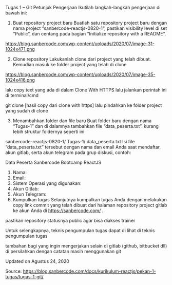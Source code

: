 Tugas 1 – Git
Petunjuk Pengerjaan
Ikutilah langkah-langkah pengerjaan di bawah ini:‌

1. Buat repository project baru
Buatlah satu repository project baru dengan nama project “sanbercode-reactjs-0820-1“, pastikan visibility level di set “Public“, dan centang pada bagian “Initialize repository with a README“.

https://blog.sanbercode.com/wp-content/uploads/2020/07/image-31-1024x471.png

2. Clone repository
Lakukanlah clone dari project yang telah dibuat. Kemudian masuk ke folder project yang telah di clone

https://blog.sanbercode.com/wp-content/uploads/2020/07/image-35-1024x416.png

lalu copy text yang ada di dalam Clone With HTTPS lalu jalankan perintah ini di terminal/cmd

git clone [hasil copy dari clone with https]
lalu pindahkan ke folder project yang sudah di clone

3. Menambahkan folder dan file baru
Buat folder baru dengan nama “Tugas-1” dan di dalamnya tambahkan file “data_peserta.txt”. kurang lebih struktur foldernya seperti ini

sanbercode-reactjs-0820-1/
  Tugas-1/
    data_peserta.txt
Isi file “data_peserta.txt” tersebut dengan nama dan email Anda saat mendaftar, akun gitlab, serta akun telegram pada grup diskusi, contoh:

Data Peserta Sanbercode Bootcamp ReactJS
1. Nama: 
2. Email: 
3. Sistem Operasi yang digunakan:
4. Akun Gitlab: 
5. Akun Telegram: 
4. Kumpulkan tugas
Selanjutnya kumpulkan tugas Anda dengan melakukan copy link commit yang telah dibuat dari halaman repository project gitlab ke akun Anda di https://sanbercode.com/ .

pastikan repository statusnya public agar bisa diakses trainer

Untuk selengkapnya, teknis pengumpulan tugas dapat di lihat di teknis pengumpulan tugas

tambahan
bagi yang ingin mengerjakan selain di gitlab (github, bitbucket dll) di persilahkan dengan catatan masih menggunakan git

Updated on Agustus 24, 2020

Source: https://blog.sanbercode.com/docs/kurikulum-reactjs/pekan-1-tugas/tugas-1-git/
